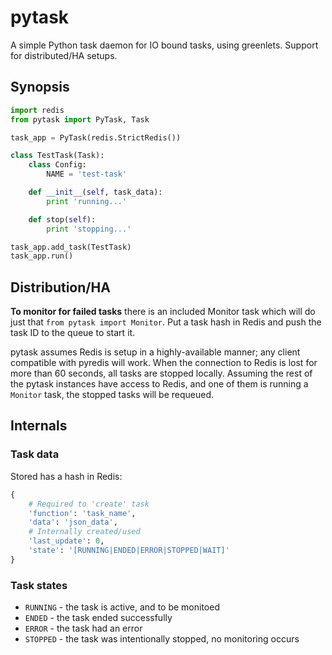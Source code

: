 # pytask

A simple Python task daemon for IO bound tasks, using greenlets. Support for distributed/HA setups.

## Synopsis

```python
import redis
from pytask import PyTask, Task

task_app = PyTask(redis.StrictRedis())

class TestTask(Task):
    class Config:
        NAME = 'test-task'

    def __init__(self, task_data):
        print 'running...'

    def stop(self):
        print 'stopping...'

task_app.add_task(TestTask)
task_app.run()
```


## Distribution/HA

**To monitor for failed tasks** there is an included Monitor task which will do just that `from pytask import Monitor`. Put a task hash in Redis and push the task ID to the queue to start it.

pytask assumes Redis is setup in a highly-available manner; any client compatible with pyredis will work. When the connection to Redis is lost for more than 60 seconds, all tasks are stopped locally. Assuming the rest of the pytask instances have access to Redis, and one of them is running a `Monitor` task, the stopped tasks will be requeued.


## Internals

### Task data

Stored has a hash in Redis:

```py
{
    # Required to 'create' task
    'function': 'task_name',
    'data': 'json_data',
    # Internally created/used
    'last_update': 0,
    'state': '[RUNNING|ENDED|ERROR|STOPPED|WAIT]'
}
```

### Task states

+ `RUNNING` - the task is active, and to be monitoed
+ `ENDED` - the task ended successfully
+ `ERROR` - the task had an error
+ `STOPPED` - the task was intentionally stopped, no monitoring occurs
